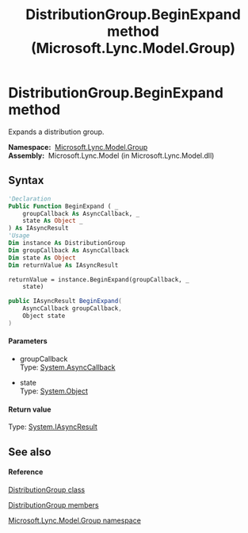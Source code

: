 ﻿---
title: DistributionGroup.BeginExpand method  (Microsoft.Lync.Model.Group)
TOCTitle: 'BeginExpand method '
ms:assetid: M:Microsoft.Lync.Model.Group.DistributionGroup.BeginExpand(System.AsyncCallback,System.Object)_DI_3_UC_OCS14MrefLyncWPF
ms:mtpsurl: https://msdn.microsoft.com/en-us/library/microsoft.lync.model.group.distributiongroup.beginexpand(v=office.15)
ms:contentKeyID: 48593458
ms.date: 07/28/2014
mtps_version: v=office.15
f1_keywords:
- Microsoft.Lync.Model.Group.DistributionGroup.BeginExpand
dev_langs:
- CSharp
- JScript
- VB
- other
---

# DistributionGroup.BeginExpand method

Expands a distribution group.

**Namespace:**  [Microsoft.Lync.Model.Group](microsoft-lync-model-group-namespace_2.md)  
**Assembly:**  Microsoft.Lync.Model (in Microsoft.Lync.Model.dll)

## Syntax

``` vb
'Declaration
Public Function BeginExpand ( _
    groupCallback As AsyncCallback, _
    state As Object _
) As IAsyncResult
'Usage
Dim instance As DistributionGroup
Dim groupCallback As AsyncCallback
Dim state As Object
Dim returnValue As IAsyncResult

returnValue = instance.BeginExpand(groupCallback, _
    state)
```

``` csharp
public IAsyncResult BeginExpand(
    AsyncCallback groupCallback,
    Object state
)
```

#### Parameters

  - groupCallback  
    Type: [System.AsyncCallback](http://msdn2.microsoft.com/en-us/library/ckbe7yh5)  

<!-- end list -->

  - state  
    Type: [System.Object](http://msdn2.microsoft.com/en-us/library/e5kfa45b)  

#### Return value

Type: [System.IAsyncResult](http://msdn2.microsoft.com/en-us/library/ft8a6455)  

## See also

#### Reference

[DistributionGroup class](distributiongroup-class-microsoft-lync-model-group_2.md)

[DistributionGroup members](distributiongroup-members-microsoft-lync-model-group_2.md)

[Microsoft.Lync.Model.Group namespace](microsoft-lync-model-group-namespace_2.md)

